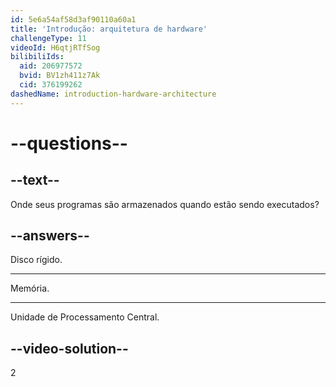 ```yaml
---
id: 5e6a54af58d3af90110a60a1
title: 'Introdução: arquitetura de hardware'
challengeType: 11
videoId: H6qtjRTfSog
bilibiliIds:
  aid: 206977572
  bvid: BV1zh411z7Ak
  cid: 376199262
dashedName: introduction-hardware-architecture
---
```


# --questions--

## --text--

Onde seus programas são armazenados quando estão sendo executados?

## --answers--

Disco rígido.

---

Memória.

---

Unidade de Processamento Central.

## --video-solution--

2

